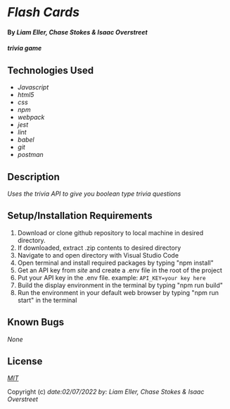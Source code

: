 # _Flash Cards_

#### By _**Liam Eller, Chase Stokes & Isaac Overstreet**_

#### _trivia game_

## Technologies Used

* _Javascript_
* _html5_
* _css_
* _npm_
* _webpack_
* _jest_
* _lint_
* _babel_
* _git_
* _postman_

## Description

_Uses the trivia API to give you boolean type trivia questions_

## Setup/Installation Requirements

1. Download or clone github repository to local machine in desired directory.
2. If downloaded, extract .zip contents to desired directory
3. Navigate to and open directory with Visual Studio Code
4. Open terminal and install required packages by typing "npm install"
5. Get an API key from _site_ and create a .env file in the root of the project
6. Put your API key in the .env file. example: `API_KEY=your key here`
7. Build the display environment in the terminal by typing "npm run build"
8. Run the environment in your default web browser by typing "npm run start" in the terminal


## Known Bugs

_None_

## License

_[MIT](https://opensource.org/licenses/MIT)_

Copyright (c) _date:02/07/2022_ _by: Liam Eller, Chase Stokes & Isaac Overstreet_

